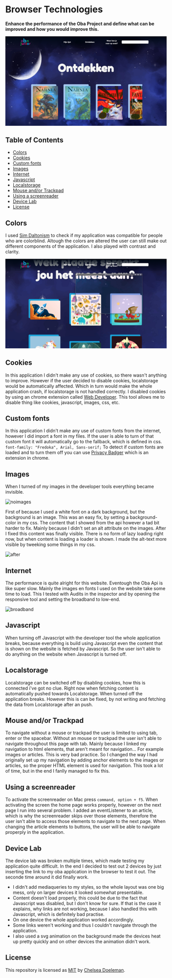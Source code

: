 # Browser Technologies

**Enhance the performance of the Oba Project and define what can be improved and how you would improve this.**

![The Application](./docs/discover.png)

## Table of Contents
* [Colors](#Colors)
* [Cookies](#Cookies)
* [Custom fonts](#Custom-fonts)
* [Images](#Images)  
* [Internet](#Internet)
* [Javascript](#Javascript)
* [Localstorage](#Localstorage)
* [Mouse and/or Trackpad](#Mouse-and/or-Trackpad)
* [Using a screenreader](#Using-a-screenreader)
* [Device Lab](#Device-lab)
* [License](#License)

## Colors

I used [Sim Daltonism](https://michelf.ca/projects/sim-daltonism/) to check if my application was compatible for people who are colorblind. Altough the colors are altered the user can still make out different components of the application. I also played with contrast and clarity.

![colorblind](./docs/colorblind.png)

## Cookies

In this application I didn't make any use of cookies, so there wasn't anything to improve. However if the user decided to disable cookies, localstorage would be automatically affected. Which in turn would make the whole application crash, if localstorage is not handled correctly. I disabled cookies by using an chrome extension called [Web Developer](https://chrome.google.com/webstore/detail/web-developer/bfbameneiokkgbdmiekhjnmfkcnldhhm?hl=nl). This tool allows me to disable thing like cookies, javascript, images, css, etc.


## Custom fonts

In this application I didn't make any use of custom fonts from the internet, however I did import a font in my files. If the user is able to turn of that custom font it will automatically go to the fallback, which is defined in css. 
```font-family: "Fredoka", Arial, Sans-serif;``` To detect if custom fonts are loaded and to turn them off you can use [Privacy Badger](https://chrome.google.com/webstore/detail/privacy-badger/pkehgijcmpdhfbdbbnkijodmdjhbjlgp?hl=nl) which is an extension in chrome.

## Images

When I turned of my images in the developer tools everything became invisible. 

![noimages](./docs/noimages.png)

First of because I used a white font on a dark background, but the background is an image. This was an easy fix, by setting a background-color in my css. The content that I showed from the api however a tad bit harder to fix. Mainly because I didn't set an alt attribute on the images. After I fixed this content was finally visible. There is no form of lazy loading right now, but when content is loading a loader is shown. I made the alt-text more visible by tweeking some things in my css.

![after](./docs/after.png)


## Internet

The performance is quite alright for this website. Eventough the Oba Api is like super slow. Mainly the images en fonts I used on the website take some time to load. This I tested with Audits in the inspector and by opening the responsive tool and setting the broadband to low-end.

![broadband](./docs/broadband.png)


## Javascript

When turning off Javascript with the developer tool the whole application breaks, because everything is build using Javascript even the content that is shown on the website is fetched by Javascript. So the user isn't able to do anything on the website when Javascript is turned off.

## Localstorage

Localstorage can be switched off by disabling cookies, how this is connected i've got no clue.
Right now when fetching content is automatically pushed towards Localstorage. When turned off the application breaks. However this is can be fixed, by not writing and fetching the data from Localstorage after an push.


## Mouse and/or Trackpad

To navigate without a mouse or trackpad the user is limited to using tab, enter or the spacebar.
Without an mouse or trackpad the user isn't able to navigate throughout this page with tab. Mainly because I linked my navigation to html elements, that aren't meant for navigation... For example images or articles. This is very bad practice. So I changed the way I had originally set up my navigation by adding anchor elements to the images or articles, so the proper HTML element is used for navigation. This took a lot of time, but in the end I fanlly managed to fix this. 


## Using a screenreader

To activate the screenreader on Mac press ```command, option + f5```. When activating the screen the home page works properly, however on the next page I run into several problem. I added an eventListener to an article, which is why the screenreader skips over those elements, therefore the user isn't able to access those elements to navigate to the next page. When changing the article elements to buttons, the user will be able to navigate properply in the application.


## Device Lab

The device lab was broken multiple times, which made testing my application quite difficult. In the end I decided to test out 2 devices by just inserting the link to my oba application in the browser to test it out. The seconde time around it did finally work.

*   I didn't add mediaqueries to my styles, so the whole layout was one big mess, only on larger devices it looked somewhat presentable.
*   Content doesn't load properly, this could be due to the fact that Javascript was disabled, but I don't know for sure. If that is the case it explains, why links are not working, because I also handled this with Javascript, which is definitely bad practise.
*   On one device the whole application worked accordingly. 
*   Some links weren't working and thus I couldn't navigate through the application.
*   I also used a svg animation on the background made the devices heat up pretty quickly and on other devices the animation didn't work.

## License
This repository is licensed as [MIT](LICENSE) by [Chelsea Doeleman](https://github.com/chelseadoeleman).

